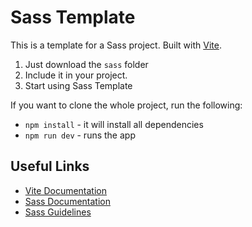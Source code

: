 # Sass Template

This is a template for a Sass project. Built with [Vite](https://vitejs.dev/).

1. Just download the `sass` folder
2. Include it in your project.
3. Start using Sass Template

If you want to clone the whole project, run the following:

- `npm install` - it will install all dependencies
- `npm run dev` - runs the app

## Useful Links

- [Vite Documentation](https://vitejs.dev/guide/)
- [Sass Documentation](https://sass-lang.com/documentation)
- [Sass Guidelines](https://sass-guidelin.es/)
